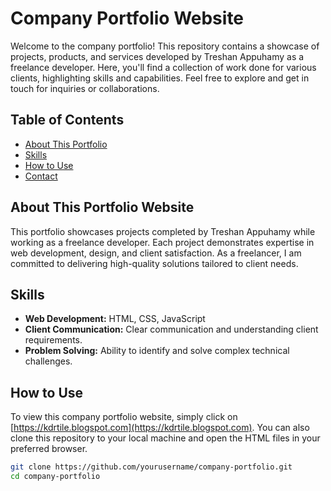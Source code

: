 # Company Portfolio Website

Welcome to the company portfolio! This repository contains a showcase of projects, products, and services developed by Treshan Appuhamy as a freelance developer. Here, you'll find a collection of work done for various clients, highlighting skills and capabilities. Feel free to explore and get in touch for inquiries or collaborations.

## Table of Contents

- [About This Portfolio](#about-this-portfolio)
- [Skills](#skills)
- [How to Use](#how-to-use)
- [Contact](#contact)

## About This Portfolio Website

This portfolio showcases projects completed by Treshan Appuhamy while working as a freelance developer. Each project demonstrates expertise in web development, design, and client satisfaction. As a freelancer, I am committed to delivering high-quality solutions tailored to client needs.


## Skills

- **Web Development:** HTML, CSS, JavaScript
- **Client Communication:** Clear communication and understanding client requirements.
- **Problem Solving:** Ability to identify and solve complex technical challenges.

## How to Use

To view this company portfolio website, simply click on [https://kdrtile.blogspot.com](https://kdrtile.blogspot.com). You can also clone this repository to your local machine and open the HTML files in your preferred browser.

```bash
git clone https://github.com/yourusername/company-portfolio.git
cd company-portfolio
